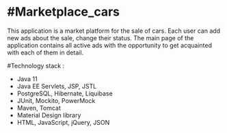 # #Marketplace_cars
<p>
  This application is a market platform for the sale of cars. Each user can add new ads
about the sale, change their status. The main page of the application contains all active
 ads with the opportunity to get acquainted with each of them in detail.
 </p>
 <div>
 #Technology stack : 
 <ul>
     <li>Java 11</li>
     <li>Java EE Servlets, JSP, JSTL</li>
     <li>PostgreSQL, Hibernate, Liquibase</li>
     <li>JUnit, Mockito, PowerMock</li>
     <li>Maven, Tomcat</li>
     <li>Material Design library</li>
     <li>HTML, JavaScript, jQuery, JSON</li>     
 </ul>
 </div>
